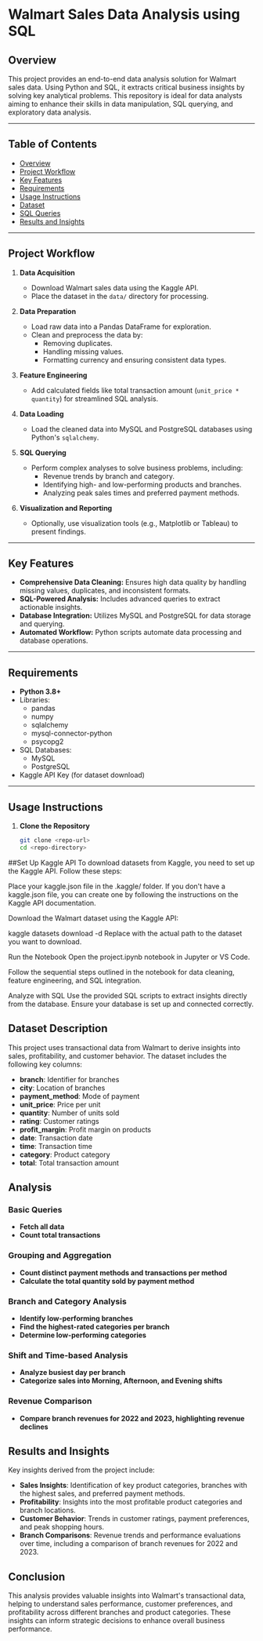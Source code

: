 # Walmart Sales Data Analysis using SQL
 

## Overview
This project provides an end-to-end data analysis solution for Walmart sales data. Using Python and SQL, it extracts critical business insights by solving key analytical problems. This repository is ideal for data analysts aiming to enhance their skills in data manipulation, SQL querying, and exploratory data analysis.

---

## Table of Contents
- [Overview](#overview)
- [Project Workflow](#project-workflow)
- [Key Features](#key-features)
- [Requirements](#requirements)
- [Usage Instructions](#usage-instructions)
- [Dataset](#dataset)
- [SQL Queries](#sql-queries)
- [Results and Insights](#results-and-insights)

---

## Project Workflow
1. **Data Acquisition**
   - Download Walmart sales data using the Kaggle API.
   - Place the dataset in the `data/` directory for processing.

2. **Data Preparation**
   - Load raw data into a Pandas DataFrame for exploration.
   - Clean and preprocess the data by:
     - Removing duplicates.
     - Handling missing values.
     - Formatting currency and ensuring consistent data types.

3. **Feature Engineering**
   - Add calculated fields like total transaction amount (`unit_price * quantity`) for streamlined SQL analysis.

4. **Data Loading**
   - Load the cleaned data into MySQL and PostgreSQL databases using Python's `sqlalchemy`.

5. **SQL Querying**
   - Perform complex analyses to solve business problems, including:
     - Revenue trends by branch and category.
     - Identifying high- and low-performing products and branches.
     - Analyzing peak sales times and preferred payment methods.

6. **Visualization and Reporting**
   - Optionally, use visualization tools (e.g., Matplotlib or Tableau) to present findings.

---

## Key Features
- **Comprehensive Data Cleaning:** Ensures high data quality by handling missing values, duplicates, and inconsistent formats.
- **SQL-Powered Analysis:** Includes advanced queries to extract actionable insights.
- **Database Integration:** Utilizes MySQL and PostgreSQL for data storage and querying.
- **Automated Workflow:** Python scripts automate data processing and database operations.

---

## Requirements
- **Python 3.8+**
- Libraries:
  - pandas
  - numpy
  - sqlalchemy
  - mysql-connector-python
  - psycopg2
- SQL Databases:
  - MySQL
  - PostgreSQL
- Kaggle API Key (for dataset download)

---

## Usage Instructions
1. **Clone the Repository**
   ```bash
   git clone <repo-url>
   cd <repo-directory>

##Set Up Kaggle API
To download datasets from Kaggle, you need to set up the Kaggle API. Follow these steps:

Place your kaggle.json file in the .kaggle/ folder. If you don't have a kaggle.json file, you can create one by following the instructions on the Kaggle API documentation.

Download the Walmart dataset using the Kaggle API:

kaggle datasets download -d <dataset-path>
Replace <dataset-path> with the actual path to the dataset you want to download.

Run the Notebook
Open the project.ipynb notebook in Jupyter or VS Code.

Follow the sequential steps outlined in the notebook for data cleaning, feature engineering, and SQL integration.

Analyze with SQL
Use the provided SQL scripts to extract insights directly from the database. Ensure your database is set up and connected correctly.



## Dataset Description
This project uses transactional data from Walmart to derive insights into sales, profitability, and customer behavior. The dataset includes the following key columns:

- **branch**: Identifier for branches
- **city**: Location of branches
- **payment_method**: Mode of payment
- **unit_price**: Price per unit
- **quantity**: Number of units sold
- **rating**: Customer ratings
- **profit_margin**: Profit margin on products
- **date**: Transaction date
- **time**: Transaction time
- **category**: Product category
- **total**: Total transaction amount

## Analysis

### Basic Queries
- **Fetch all data**
- **Count total transactions**

### Grouping and Aggregation
- **Count distinct payment methods and transactions per method**
- **Calculate the total quantity sold by payment method**

### Branch and Category Analysis
- **Identify low-performing branches**
- **Find the highest-rated categories per branch**
- **Determine low-performing categories**

### Shift and Time-based Analysis
- **Analyze busiest day per branch**
- **Categorize sales into Morning, Afternoon, and Evening shifts**

### Revenue Comparison
- **Compare branch revenues for 2022 and 2023, highlighting revenue declines**

## Results and Insights
Key insights derived from the project include:

- **Sales Insights**: Identification of key product categories, branches with the highest sales, and preferred payment methods.
- **Profitability**: Insights into the most profitable product categories and branch locations.
- **Customer Behavior**: Trends in customer ratings, payment preferences, and peak shopping hours.
- **Branch Comparisons**: Revenue trends and performance evaluations over time, including a comparison of branch revenues for 2022 and 2023.

## Conclusion
This analysis provides valuable insights into Walmart's transactional data, helping to understand sales performance, customer preferences, and profitability across different branches and product categories. These insights can inform strategic decisions to enhance overall business performance.
